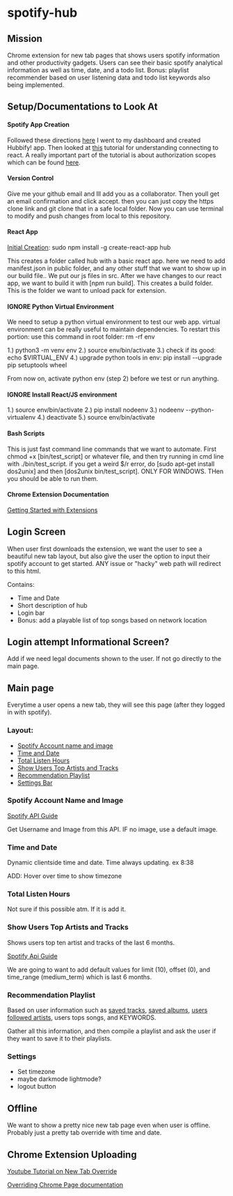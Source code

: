 # spotify-hub

## Mission
Chrome extension for new tab pages that shows users spotify information and other productivity gadgets. 
Users can see their basic spotify analytical information as well as time, date, and a todo list. 
Bonus: playlist recommender based on user listening data and todo list keywords also being implemented.

## Setup/Documentations to Look At

#### Spotify App Creation
Followed these directions [here](https://developer.spotify.com/documentation/web-api/quick-start/) I went to my dashboard and created Hubbify! app.
Then looked at [this](https://medium.com/@jonnykalambay/now-playing-using-spotifys-awesome-api-with-react-7db8173a7b13) tutorial for understanding connecting to react.
A really important part of the tutorial is about authorization scopes which can be found [here](https://developer.spotify.com/documentation/general/guides/scopes/).

#### Version Control
Give me your github email and Ill add you as a collaborator. Then youll get an email confirmation and click accept. then you can just copy the https clone link and git clone that in a safe local folder. Now you can use terminal to modify and push changes from local to this repository.

#### React App
[Initial Creation](https://medium.com/@gilfink/building-a-chrome-extension-using-react-c5bfe45aaf36): sudo npm install -g create-react-app hub

This creates a folder called hub with a basic react app. here we need to add manifest.json in public folder, and any other stuff that we want to show up in our build file..
We put our js files in src. After we have changes to our react app, we want to build it with [npm run build]. This creates a build folder. This is the folder we want to unload pack for extension.


#### IGNORE Python Virtual Environment
We need to setup a python virtual environment to test our web app. virtual environment can be really useful to maintain dependencies.
To restart this portion: use this command in root folder: rm -rf env

1.) python3 -m venv env
2.) source env/bin/activate
3.) check if its good: echo $VIRTUAL_ENV
4.) upgrade python tools in env: pip install --upgrade pip setuptools wheel

From now on, activate python env (step 2) before we test or run anything.

#### IGNORE Install React/JS environment 
1.) source env/bin/activate
2.) pip install nodeenv
3.) nodeenv --python-virtualenv
4.) deactivate
5.) source env/bin/activate

#### Bash Scripts
This is just fast command line commands that we want to automate. First chmod +x [bin/test_script] or whatever file, and then try running in cmd line with ./bin/test_script. if you get a weird $/r error, do [sudo apt-get install dos2unix] and then [dos2unix bin/test_script]. ONLY FOR WINDOWS. THen you should be able to run them.

#### Chrome Extension Documentation
[Getting Started with Extensions](https://developer.chrome.com/extensions/getstarted)


## Login Screen
When user first downloads the extension, we want the user to see a beautiful new tab layout, but also give the user the option to input their spotify account to get started. ANY issue or "hacky" web path will redirect to this html.

Contains:
* Time and Date
* Short description of hub
* Login bar
* Bonus: add a playable list of top songs based on network location

## Login attempt Informational Screen?
Add if we need legal documents shown to the user. If not go directly to the main page.

## Main page
Everytime a user opens a new tab, they will see this page (after they logged in with spotify).

### Layout:
* [Spotify Account name and image](#spotify-account-name-and-image)
* [Time and Date](#time-and-date)
* [Total Listen Hours](#total-listen-hours)
* [Show Users Top Artists and Tracks](#show-users-top-artists-and-tracks)
* [Recommendation Playlist](#recommendation-playlist)
* [Settings Bar](#settings)

### Spotify Account Name and Image
[Spotify API Guide](https://developer.spotify.com/documentation/web-api/reference/users-profile/get-users-profile/)

Get Username and Image from this API. IF no image, use a default image.

### Time and Date
Dynamic clientside time and date. Time always updating. ex 8:38

ADD: Hover over time to show timezone

### Total Listen Hours
Not sure if this possible atm. If it is add it.

### Show Users Top Artists and Tracks
Shows users top ten artist and tracks of the last 6 months.

[Spotify Api Guide](https://developer.spotify.com/documentation/web-api/reference/personalization/get-users-top-artists-and-tracks/)

We are going to want to add default values for limit (10), offset (0), and time_range (medium_term) which is last 6 months.

### Recommendation Playlist
Based on user information such as [saved tracks](https://developer.spotify.com/documentation/web-api/reference/library/get-users-saved-albums/), [saved albums](https://developer.spotify.com/documentation/web-api/reference/library/get-users-saved-albums/), [users followed artists](https://developer.spotify.com/documentation/web-api/reference/follow/get-followed/), users tops songs, and KEYWORDS.

Gather all this information, and then compile a playlist and ask the user if they want to save it to their playlists.

### Settings
* Set timezone
* maybe darkmode lightmode?
* logout button

## Offline
We want to show a pretty nice new tab page even when user is offline. Probably just a pretty tab override with time and date.

## Chrome Extension Uploading
[Youtube Tutorial on New Tab Override](https://www.youtube.com/watch?v=vNb3P5KIxXw)

[Overriding Chrome Page documentation](https://developer.chrome.com/extensions/override)
